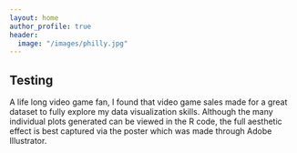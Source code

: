 ```yaml
---
layout: home
author_profile: true
header:
  image: "/images/philly.jpg"
---
```

## Testing
A life long video game fan, I found that video game sales made for a great
dataset to fully explore my data visualization skills. Although the many
individual plots generated can be viewed in the R code, the full aesthetic
effect is best captured via the poster which was made through Adobe Illustrator.
